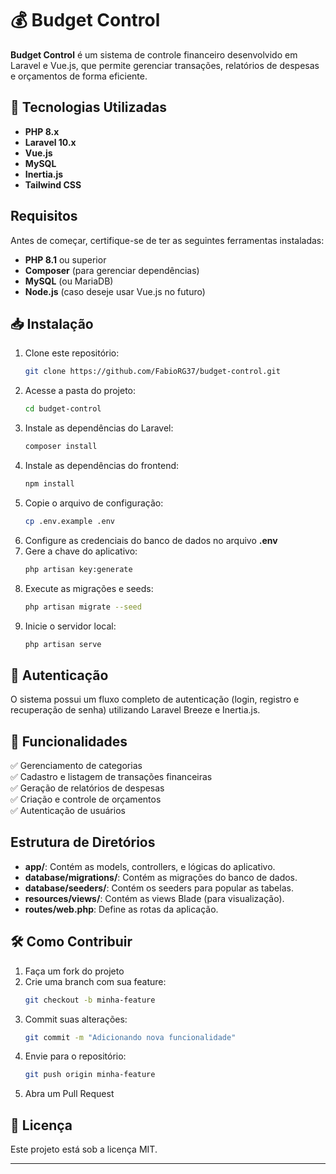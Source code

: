 # 💰 Budget Control  

**Budget Control** é um sistema de controle financeiro desenvolvido em Laravel e Vue.js, que permite gerenciar transações, relatórios de despesas e orçamentos de forma eficiente.  

## 🚀 Tecnologias Utilizadas  
- **PHP 8.x**  
- **Laravel 10.x**  
- **Vue.js**  
- **MySQL**  
- **Inertia.js**  
- **Tailwind CSS**  

## Requisitos

Antes de começar, certifique-se de ter as seguintes ferramentas instaladas:

- **PHP 8.1** ou superior
- **Composer** (para gerenciar dependências)
- **MySQL** (ou MariaDB)
- **Node.js** (caso deseje usar Vue.js no futuro)

## 📥 Instalação  

1. Clone este repositório:  
   ```bash
   git clone https://github.com/FabioRG37/budget-control.git
   ```
2. Acesse a pasta do projeto:  
   ```bash
   cd budget-control
   ```
3. Instale as dependências do Laravel:  
   ```bash
   composer install
   ```
4. Instale as dependências do frontend:  
   ```bash
   npm install
   ```
5. Copie o arquivo de configuração:  
   ```bash
   cp .env.example .env
   ```
6. Configure as credenciais do banco de dados no arquivo **.env**  
7. Gere a chave do aplicativo:  
   ```bash
   php artisan key:generate
   ```
8. Execute as migrações e seeds:  
   ```bash
   php artisan migrate --seed
   ```
9. Inicie o servidor local:  
   ```bash
   php artisan serve
   ```

## 🔑 Autenticação  
O sistema possui um fluxo completo de autenticação (login, registro e recuperação de senha) utilizando Laravel Breeze e Inertia.js.  

## 📌 Funcionalidades  
✅ Gerenciamento de categorias  
✅ Cadastro e listagem de transações financeiras  
✅ Geração de relatórios de despesas  
✅ Criação e controle de orçamentos  
✅ Autenticação de usuários  

## Estrutura de Diretórios

- **app/**: Contém as models, controllers, e lógicas do aplicativo.
- **database/migrations/**: Contém as migrações do banco de dados.
- **database/seeders/**: Contém os seeders para popular as tabelas.
- **resources/views/**: Contém as views Blade (para visualização).
- **routes/web.php**: Define as rotas da aplicação.

## 🛠️ Como Contribuir  
1. Faça um fork do projeto  
2. Crie uma branch com sua feature:  
   ```bash
   git checkout -b minha-feature
   ```
3. Commit suas alterações:  
   ```bash
   git commit -m "Adicionando nova funcionalidade"
   ```
4. Envie para o repositório:  
   ```bash
   git push origin minha-feature
   ```
5. Abra um Pull Request  

## 📄 Licença  
Este projeto está sob a licença MIT.  

---
